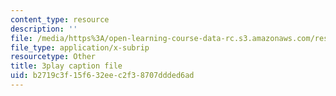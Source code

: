 ```yaml
---
content_type: resource
description: ''
file: /media/https%3A/open-learning-course-data-rc.s3.amazonaws.com/res-6-006-video-demonstrations-in-lasers-and-optics-spring-2008/b2719c3f15f632eec2f38707ddded6ad_RiPkBWXAQZE.srt
file_type: application/x-subrip
resourcetype: Other
title: 3play caption file
uid: b2719c3f-15f6-32ee-c2f3-8707ddded6ad
---
```

